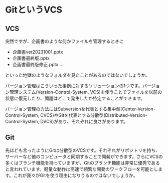 # GitというVCS

## VCS

突然ですが、企画書のような何かファイルを管理するときに

- 企画書ver20231001.pptx
- 企画書最終版.pptx
- 企画書最終版修正.pptx
...

といった地獄のようなフォルダを見たことがあるのではないでしょうか。

バージョン管理はこういった事例に対するソリューションの1つです。バージョン管理システム(Version-Control-System, VCS)を使うことでファイルを以前の状態に復元したり、問題はどこで発生したか特定することができます。

バージョン管理の方法にはSubversionを代表とする集中型(Center-Version-Control-System, CVCS)やGitを代表とする分散型(Distributed-Version-Control-System, DVCS)があり、それぞれに良さがあります。

## Git

先ほども言ったようにGitは分散型のVCSです。それぞれがリポジトリを持ち、サーバーなど他のコンピュータと同期することで開発ができます。さらにVCSの多くはブランチ機能を持っていますが、Gitのブランチ機能は非常に優秀であると言われています。軽量な動作は高速で頻繁な開発のワークフローを可能とします。これが我々がGitを使う理由になりうるのではないでしょうか。
